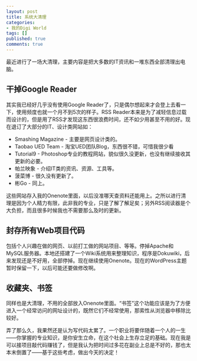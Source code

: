 ```yaml
---
layout: post
title: 系统大清理
categories:
- 我的Digi World
tags: []
published: true
comments: true
---
```

<p>最近进行了一场大清理，主要内容是把大多数的IT资讯和一堆东西全部清理出电脑。
<h2>干掉Google Reader</h2>
其实我已经好几乎没有使用Google Reader了，只是偶尔想起来才会登上去看一下，使用频度也就一个月不到5次的样子。RSS Reader本来是为了减轻信息过载而设计的，但是用了RSS才发现这东西很浪费时间，还不如少用甚至不用的好。现在退订了大部分的IT、设计类网站如：
<ul>
	<li>Smashing Magazine - 主要是网页设计类的。</li>
	<li>Taobao UED Team - 淘宝UED团队Blog，东西很不错，可惜我很少看</li>
	<li>Tutorial9 - Photoshop专业的教程网站，貌似很久没更新，也没有继续接收其更新的必要。</li>
	<li>帕兰映象 - 介绍IT类的资讯、资源、工具等。</li>
	<li>菠菜博 - 很久没有更新了。</li>
	<li>彬Go - 同上。</li>
</ul>
这些网站存入我的Onenote里面，以后没准哪天查资料还能用上。之所以进行清理是因为个人精力有限，此非我的专业，只是了解了解足矣；另外RSS阅读器是个大负担，而且很多时候我也不需要那么及时的更新。
<h2>封存所有Web项目代码</h2>
包括个人兴趣在做的网页、以前打工做的网站项目、等等。停掉Apache和MySQL服务器。本地还搭建了一个Wiki系统用来整理知识，程序是Dokuwiki，后来发现还是不好用，全部停掉。现在继续使用Onenote。现在的WordPress主题暂时保留一下，以后可能还要做修改啊。
<h2>收藏夹、书签</h2>
同样也是大清理，不用的全部放入Onenote里面。“书签”这个功能应该是为了方便进入一个经常访问的网址设计的，既然它们不经常使用，那索性从浏览器中移除比较好。</p>

<p>弄了那么久，我果然还是认为写代码太累了。一个职业将要伴随着一个人的一生——你掌握的专业知识，是你安生立命，在这个社会上生存立足的基础。现在我是可以接项目敲代码赚钱了，但是我认为把时间过多花在副业上总是不好的，那也太本末倒置了——基于这些考虑，做出今天的决定！</p>
